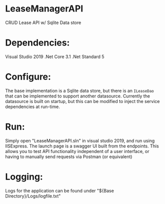 # LeaseManagerAPI
  CRUD Lease API w/ Sqlite Data store
  
# Dependencies:
  Visual Studio 2019
  .Net Core 3.1
  .Net Standard 5

# Configure:
  The base implementation is a Sqlite data store, but there is an `ILeaseDao` that can be implemented to support another datasource. 
  Currently the datasource is built on startup, but this can be modified to inject the service dependencies at run-time.
  
# Run:
  Simply open "LeaseManagerAPI.sln" in visual studio 2019, and run using IISExpress.
  The launch page is a swagger UI built from the endpoints. 
  This allows you to test API functionality independent of a user interface, or having to manually send requests via Postman (or equivalent)

# Logging:
Logs for the application can be found under "${Base Directory}/Logs/logfile.txt"

